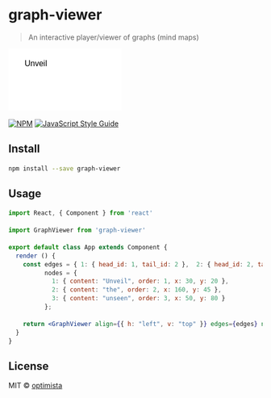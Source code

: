 # graph-viewer

> An interactive player/viewer of graphs (mind maps)

![Alt Text](graph-viewer.gif)

[![NPM](https://img.shields.io/npm/v/graph-viewer.svg)](https://www.npmjs.com/package/graph-viewer) [![JavaScript Style Guide](https://img.shields.io/badge/code_style-standard-brightgreen.svg)](https://standardjs.com)

## Install

```bash
npm install --save graph-viewer
```

## Usage

```jsx
import React, { Component } from 'react'

import GraphViewer from 'graph-viewer'

export default class App extends Component {
  render () {    
    const edges = { 1: { head_id: 1, tail_id: 2 },  2: { head_id: 2, tail_id: 3 } },
          nodes = {
            1: { content: "Unveil", order: 1, x: 30, y: 20 },
            2: { content: "the", order: 2, x: 160, y: 45 },
            3: { content: "unseen", order: 3, x: 50, y: 80 }
          };

    return <GraphViewer align={{ h: "left", v: "top" }} edges={edges} nodes={nodes} />    
  }
}
```

## License

MIT © [optimista](https://github.com/optimista)
